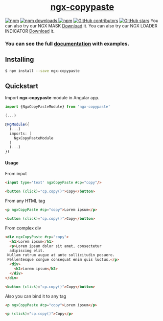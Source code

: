 <a href="https://jsdaddy.github.io/ngx-copypaste/">
  <h1 align="center">ngx-copypaste</h1>
</a>

[![npm](https://img.shields.io/npm/v/ngx-copypaste.svg)](https://www.npmjs.com/package/ngx-copypaste)
<a href="https://npmjs.org/ngx-copypaste">
  <img src="https://img.shields.io/npm/dt/ngx-copypaste.svg" alt="npm downloads" >
</a>
[![npm](https://img.shields.io/npm/dm/ngx-copypaste.svg)](https://www.npmjs.com/package/ngx-copypaste)
[![GitHub contributors](https://img.shields.io/github/contributors/JSDaddy/ngx-copypaste.svg?style=flat-square)](https://github.com/JSDaddy/ngx-copypaste)
[![GitHub stars](https://img.shields.io/github/stars/JSDaddy/ngx-copypaste.svg?label=GitHub%20Stars&style=flat-square)](https://github.com/JSDaddy/ngx-copypaste)
You can also try our NGX MASK [Download](https://www.npmjs.com/package/ngx-mask) it.
You can also try our NGX LOADER INDICATOR [Download](https://www.npmjs.com/package/ngx-loader-indicator) it.
### You can see the full [documentation](https://jsdaddy.github.io/ngx-mask-page/) with examples.
## Installing
```bash
$ npm install --save ngx-copypaste 
```

## Quickstart

Import **ngx-copypaste** module in Angular app.

```typescript
import {NgxCopyPasteModule} from 'ngx-copypaste'

(...)

@NgModule({
  (...)
  imports: [
    NgxCopyPasteModule
  ]
  (...)
})
```
#### Usage

From input

```html
<input type='text' ngxCopyPaste #cp="copy"/>

<button (click)="cp.copy()">Copy</button>
```

From any HTML tag

```html
<p ngxCopyPaste #cp="copy">Lorem ipsum</p>

<button (click)="cp.copy()">Copy</button>
```

From complex div

```html
<div ngxCopyPaste #cp="copy">
  <h1>Lorem ipsum</h1>
  <p>Lorem ipsum dolor sit amet, consectetur 
  adipiscing elit.
 Nullam rutrum augue at ante sollicitudin posuere.
 Pellentesque congue consequat enim quis luctus.</p>
  <div>
    <h2>Lorem ipsum</h2>
  </div>
</div>

<button (click)="cp.copy()">Copy</button>
```
Also you can bind it to any tag

```html
<p ngxCopyPaste #cp="copy">Lorem ipsum</p>

<p (click)="cp.copy()">Copy</p>
```
